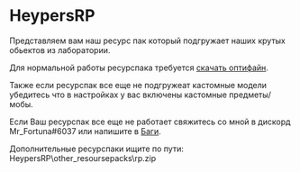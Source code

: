 # HeypersRP

Представляем вам наш ресурс пак который подгружает наших крутых обьектов из лаборатории.

Для нормальной работы ресурспака требуется [скачать оптифайн](https://www.optifine.net/downloads).

Также если ресурспак все еще не подгружеат кастомные модели убедитесь что в настройках у вас включены кастомные предметы/мобы.

Если Ваш ресурспак все еще не работает свяжитесь со мной в дискорд Mr_Fortuna#6037 или напишите в [Баги](https://github.com/mrf0rtuna4/HeypersRP/issues/1).

Дополнительные ресурспаки ищите по пути: HeypersRP\other_resoursepacks\rp.zip

